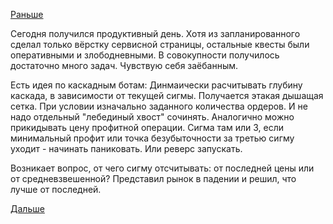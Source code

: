 [Раньше](2016.05.23.md)

Сегодня получился продуктивный день.
Хотя из запланированного сделал только вёрстку сервисной страницы, остальные квесты были оперативными и злободневными.
В совокупности получилось достаточно много задач. Чувствую себя заёбанным.

Есть идея по каскадным ботам:
Динмаически расчитывать глубину каскада, в зависимости от текущей сигмы. Получается этакая дышащая сетка. При условии изначально заданного количества ордеров.
И не надо отдельный "лебединый хвост" сочинять.
Аналогично можно прикидывать цену профитной операции. Сигма там или 3, если минимальный профит или точка безубыточности за третью сигму уходит - начинать паниковать. Или реверс запускать.

Возникает вопрос, от чего сигму отсчитывать: от последней цены или от средневзвешенной?
Представил рынок в падении и решил, что лучше от последней.

[Дальше](2016.05.25.md)